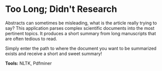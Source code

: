 #      Too Long; Didn't Research        #


Abstracts can sometimes be misleading, what is the article really trying to say? This application parses complex scientific documents into the most pertinent topics.  It produces a short summary from long manuscripts that are often tedious to read. 

Simply enter the path to where the document you want to be summarized exists and receive a short and sweet summary!

**Tools:** NLTK, Pdfminer


